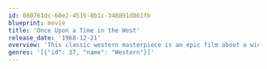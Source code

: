 ```yaml
---
id: 080761dc-60e2-4515-8b1c-348891d861fb
blueprint: movie
title: 'Once Upon a Time in the West'
release_date: '1968-12-21'
overview: 'This classic western masterpiece is an epic film about a widow whose land and life are in danger as the railroad is getting closer and closer to taking them over. A mysterious harmonica player joins forces with a desperado to protect the woman and her land.'
genres: '[{"id": 37, "name": "Western"}]'
---
```

